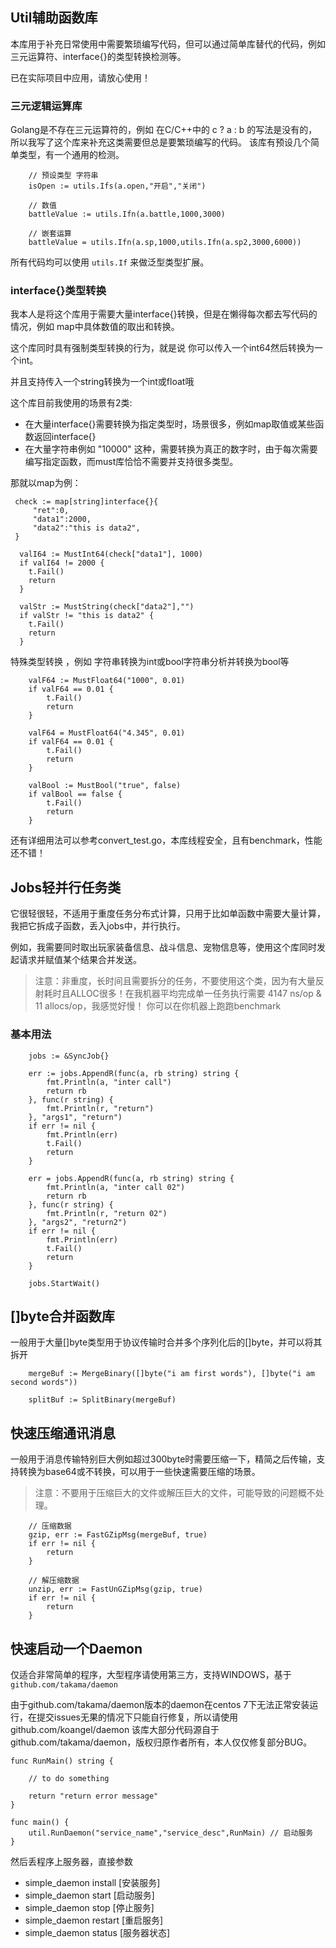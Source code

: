 ## Util辅助函数库

本库用于补充日常使用中需要繁琐编写代码，但可以通过简单库替代的代码，例如三元运算符、interface{}的类型转换检测等。

已在实际项目中应用，请放心使用！

### 三元逻辑运算库

Golang是不存在三元运算符的，例如 在C/C++中的 c ? a : b 的写法是没有的，所以我写了这个库来补充这类需要但总是要繁琐编写的代码。
该库有预设几个简单类型，有一个通用的检测。

```
    // 预设类型 字符串
    isOpen := utils.Ifs(a.open,"开启","关闭")

    // 数值
    battleValue := utils.Ifn(a.battle,1000,3000)

    // 嵌套运算
    battleValue = utils.Ifn(a.sp,1000,utils.Ifn(a.sp2,3000,6000))
```

所有代码均可以使用 ```utils.If``` 来做泛型类型扩展。

### interface{}类型转换

我本人是将这个库用于需要大量interface{}转换，但是在懒得每次都去写代码的情况，例如 map中具体数值的取出和转换。

这个库同时具有强制类型转换的行为，就是说 你可以传入一个int64然后转换为一个int。

并且支持传入一个string转换为一个int或float哦

这个库目前我使用的场景有2类:

* 在大量interface{}需要转换为指定类型时，场景很多，例如map取值或某些函数返回interface{}
* 在大量字符串例如 "10000" 这种，需要转换为真正的数字时，由于每次需要编写指定函数，而must库恰恰不需要并支持很多类型。

那就以map为例：

```
 check := map[string]interface{}{
     "ret":0,
     "data1":2000,
     "data2":"this is data2",
 }

  valI64 := MustInt64(check["data1"], 1000)
  if valI64 != 2000 {
	t.Fail()
	return
  }

  valStr := MustString(check["data2"],"")
  if valStr != "this is data2" {
    t.Fail()
	return
  }
```

特殊类型转换 ，例如 字符串转换为int或bool字符串分析并转换为bool等

```
    valF64 := MustFloat64("1000", 0.01)
	if valF64 == 0.01 {
		t.Fail()
		return
	}

	valF64 = MustFloat64("4.345", 0.01)
	if valF64 == 0.01 {
		t.Fail()
		return
	}

	valBool := MustBool("true", false)
	if valBool == false {
		t.Fail()
		return
	}
```

还有详细用法可以参考convert_test.go，本库线程安全，且有benchmark，性能还不错！

## Jobs轻并行任务类

它很轻很轻，不适用于重度任务分布式计算，只用于比如单函数中需要大量计算，我把它拆成子函数，丢入jobs中，并行执行。

例如，我需要同时取出玩家装备信息、战斗信息、宠物信息等，使用这个库同时发起请求并赋值某个结果合并发送。

> 注意：非重度，长时间且需要拆分的任务，不要使用这个类，因为有大量反射耗时且ALLOC很多！在我机器平均完成单一任务执行需要 4147 ns/op & 11 allocs/op，我感觉好慢！
> 你可以在你机器上跑跑benchmark

### 基本用法

```
	jobs := &SyncJob{}

	err := jobs.AppendR(func(a, rb string) string {
		fmt.Println(a, "inter call")
		return rb
	}, func(r string) {
		fmt.Println(r, "return")
	}, "args1", "return")
	if err != nil {
		fmt.Println(err)
		t.Fail()
		return
	}

	err = jobs.AppendR(func(a, rb string) string {
		fmt.Println(a, "inter call 02")
		return rb
	}, func(r string) {
		fmt.Println(r, "return 02")
	}, "args2", "return2")
	if err != nil {
		fmt.Println(err)
		t.Fail()
		return
	}

	jobs.StartWait()
```

## []byte合并函数库

一般用于大量[]byte类型用于协议传输时合并多个序列化后的[]byte，并可以将其拆开

```
	mergeBuf := MergeBinary([]byte("i am first words"), []byte("i am second words"))

	splitBuf := SplitBinary(mergeBuf)
```

## 快速压缩通讯消息

一般用于消息传输特别巨大例如超过300byte时需要压缩一下，精简之后传输，支持转换为base64或不转换，可以用于一些快速需要压缩的场景。

> 注意：不要用于压缩巨大的文件或解压巨大的文件，可能导致的问题概不处理。

```
	// 压缩数据
	gzip, err := FastGZipMsg(mergeBuf, true)
	if err != nil {
		return
	}

	// 解压缩数据
	unzip, err := FastUnGZipMsg(gzip, true)
	if err != nil {
		return
	}

```

## 快速启动一个Daemon

仅适合非常简单的程序，大型程序请使用第三方，支持WINDOWS，基于`github.com/takama/daemon`

由于github.com/takama/daemon版本的daemon在centos 7下无法正常安装运行，在提交issues无果的情况下只能自行修复，所以请使用github.com/koangel/daemon
该库大部分代码源自于github.com/takama/daemon，版权归原作者所有，本人仅仅修复部分BUG。

```
func RunMain() string {

	// to do something

	return "return error message"
}

func main() {
	util.RunDaemon("service_name","service_desc",RunMain) // 启动服务
}
```

然后丢程序上服务器，直接参数

* simple_daemon install [安装服务]
* simple_daemon start [启动服务]
* simple_daemon stop [停止服务]
* simple_daemon restart [重启服务]
* simple_daemon status [服务器状态]

